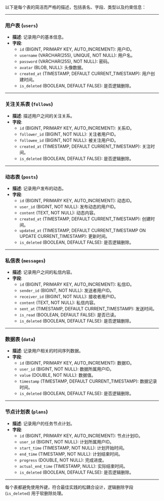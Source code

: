 以下是每个表的简洁而严格的描述，包括表名、字段、类型以及约束信息：

---

### **用户表 (`users`)**
- **描述**: 记录用户的基本信息。
- **字段**:
  - `id` (BIGINT, PRIMARY KEY, AUTO_INCREMENT): 用户ID。
  - `username` (VARCHAR(255), UNIQUE, NOT NULL): 用户名。
  - `password` (VARCHAR(255), NOT NULL): 密码。
  - `avatar` (BLOB, NULL): 头像数据。
  - `created_at` (TIMESTAMP, DEFAULT CURRENT_TIMESTAMP): 用户创建时间。
  - `is_deleted` (BOOLEAN, DEFAULT FALSE): 是否逻辑删除。

---

### **关注关系表 (`follows`)**
- **描述**: 描述用户之间的关注关系。
- **字段**:
  - `id` (BIGINT, PRIMARY KEY, AUTO_INCREMENT): 关系ID。
  - `follower_id` (BIGINT, NOT NULL): 关注者用户ID。
  - `followee_id` (BIGINT, NOT NULL): 被关注用户ID。
  - `created_at` (TIMESTAMP, DEFAULT CURRENT_TIMESTAMP): 关注时间。
  - `is_deleted` (BOOLEAN, DEFAULT FALSE): 是否逻辑删除。

---

### **动态表 (`posts`)**
- **描述**: 记录用户发布的动态。
- **字段**:
  - `id` (BIGINT, PRIMARY KEY, AUTO_INCREMENT): 动态ID。
  - `user_id` (BIGINT, NOT NULL): 发布动态的用户ID。
  - `content` (TEXT, NOT NULL): 动态内容。
  - `created_at` (TIMESTAMP, DEFAULT CURRENT_TIMESTAMP): 创建时间。
  - `updated_at` (TIMESTAMP, DEFAULT CURRENT_TIMESTAMP ON UPDATE CURRENT_TIMESTAMP): 更新时间。
  - `is_deleted` (BOOLEAN, DEFAULT FALSE): 是否逻辑删除。

---

### **私信表 (`messages`)**
- **描述**: 记录用户之间的私信内容。
- **字段**:
  - `id` (BIGINT, PRIMARY KEY, AUTO_INCREMENT): 私信ID。
  - `sender_id` (BIGINT, NOT NULL): 发送者用户ID。
  - `receiver_id` (BIGINT, NOT NULL): 接收者用户ID。
  - `content` (TEXT, NOT NULL): 私信内容。
  - `sent_at` (TIMESTAMP, DEFAULT CURRENT_TIMESTAMP): 发送时间。
  - `is_read` (BOOLEAN, DEFAULT FALSE): 是否已读。
  - `is_deleted` (BOOLEAN, DEFAULT FALSE): 是否逻辑删除。

---

### **数据表 (`data`)**
- **描述**: 记录用户相关的时间序列数据。
- **字段**:
  - `id` (BIGINT, PRIMARY KEY, AUTO_INCREMENT): 数据ID。
  - `user_id` (BIGINT, NOT NULL): 数据所属用户ID。
  - `value` (DOUBLE, NOT NULL): 数据值。
  - `timestamp` (TIMESTAMP, DEFAULT CURRENT_TIMESTAMP): 数据记录时间。
  - `is_deleted` (BOOLEAN, DEFAULT FALSE): 是否逻辑删除。

---

### **节点计划表 (`plans`)**
- **描述**: 记录用户的任务节点计划。
- **字段**:
  - `id` (BIGINT, PRIMARY KEY, AUTO_INCREMENT): 节点计划ID。
  - `user_id` (BIGINT, NOT NULL): 计划所属用户ID。
  - `start_time` (TIMESTAMP, NOT NULL): 计划开始时间。
  - `end_time` (TIMESTAMP, NOT NULL): 计划结束时间。
  - `progress` (DOUBLE, NOT NULL): 完成进度。
  - `actual_end_time` (TIMESTAMP, NULL): 实际结束时间。
  - `is_deleted` (BOOLEAN, DEFAULT FALSE): 是否逻辑删除。

---

每个表都避免使用外键，符合最佳实践的松耦合设计，逻辑删除字段 (`is_deleted`) 用于软删除处理。